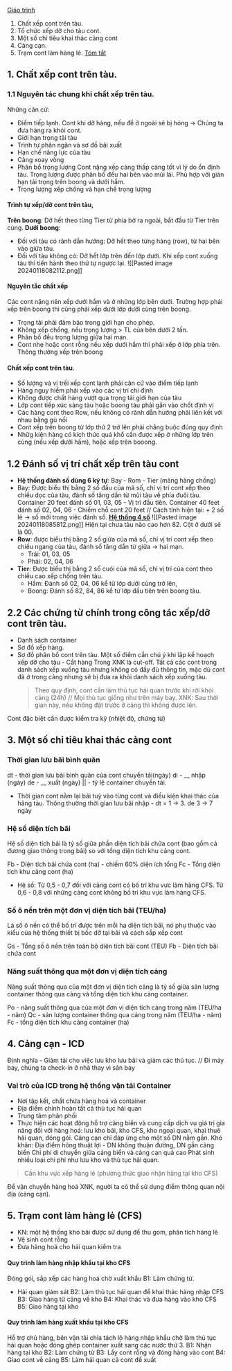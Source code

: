 [Giáo trình](https://www.studocu.com/vn/document/truong-dai-hoc-giao-thong-van-tai/quan-tri-van-hanh/quan-ly-khai-thac-cang-giao-trinh-quan-ly-va-khai-thac-cang/39437124)
1. Chất xếp cont trên tàu.
2. Tổ chức xếp dỡ cho tàu cont.
3. Một số chỉ tiêu khai thác cảng cont
4. Cảng cạn.
5. Trạm cont làm hàng lẻ.
[Tóm tắt](https://www.academia.edu/36542993/_123doc_to_chuc_khai_thac_cang_bien)
## 1. Chất xếp cont trên tàu.
### 1.1 Nguyên tác chung khi chất xếp trên tàu.
Những căn cứ:
- Điểm tiếp lạnh.
	Cont khi dỡ hàng, nếu để ở ngoài sẽ bị hỏng -> Chúng ta đưa hàng ra khỏi cont.
- Giới hạn trọng tải tàu
- Trình tự phân ngăn và sơ đồ bãi xuất
- Hạn chế nâng lực của tàu
- Cảng xoay vòng
- Phân bổ trọng lượng
	Cont nặng xếp càng thấp càng tốt vì lý do ổn định tàu.
	Trọng lượng được phân bổ đều hai bên vào mũi lái.
	Phù hợp với gián hạn tải trọng trên boong và dưới hầm.
- Trọng lượng xếp chồng và hạn chế trọng lượng
#### Trình tự xếp/dỡ cont trên tàu,
**Trên boong**: Dỡ hết theo từng Tier từ phía bờ ra ngoài, bắt đầu từ Tier trên cùng.
**Dưới boong**:
- Đối với tàu có rãnh dẫn hướng: 
	Dỡ hết theo từng hàng (row), từ hai bên vào giữa tàu.
- Đối với tàu không có:
	Dỡ hết lớp trên đến lớp dưới. Khi xếp cont xuống tàu thì tiến hành theo thứ tự ngược lại.
	![[Pasted image 20240118082112.png]]
#### Nguyên tắc chất xếp
Các cont nặng nên xếp dưới hầm và ở những lớp bên dưới. Trường hợp phải xếp trên boong thì cũng phải xếp dưới lớp dưới cùng trên boong.
- Trọng tải phải đảm bảo trong giới hạn cho phép.
- Không xếp chồng, nếu trọng lượng > TL của bên dưới 2 tấn.
- Phân bố đều trọng lượng giữa hai mạn.
- Cont nhẹ hoặc cont rỗng nếu xếp dưới hầm thì phải xếp ở lớp phía trên. Thông thường xếp trên boong 
#### Chất xếp cont trên tàu.
- Số lượng và vị trếi xếp cont lạnh phải căn cứ vào điểm tiếp lạnh
- Hàng nguy hiểm phải xếp vào các vị trí chỉ định
- Không được chất hàng vượt qua trọng tải giới hạn của tàu
- Lớp cont tiếp xúc sàng tàu hoặc boong tàu phải gắn vào chốt định vị
- Các hàng cont theo Row, nếu không có rãnh dẫn hướng phải liên kết với nhau bằng gù nối
- Cont xếp trên boong từ lớp thứ 2 trở lên phải chẳng buộc đúng quy định
- Nhữg kiện hàng có kích thức quá khổ cần được xếp ở những lớp trên cùng (nếu xếp dưới hầm), hoặc xếp trên booong.
## 1.2 Đánh số vị trí chất xếp trên tàu cont
- **Hệ thống đánh số dùng 6 ký tự**: Bay - Rom - Tier (mảng hàng chồng)
- Bay: Được biểu thị bằng 2 số đầu của mã số, chỉ vị trí cont xếp theo chiều dọc của tàu, đánh số tăng dần từ mũi tàu về phía đuôi tàu.
	Container 20 feet đánh số 01, 03, 05 - Vị trí đầu tiên.
	Container 40 feet đánh số 02, 04, 06 - Chiếm chỗ cont 20 feet
// Cách tính hiện tại: + 2 số lẻ -> số mới trong việc đánh số.
[**Hệ thống 4 số**](https://alphacadet.in/everything-you-need-to-know-about-stowage-plan-of-a-container-ship/)
![[Pasted image 20240118085812.png]]
Hiện tại chưa tàu nào cao hơn 82. Cột ở dưới sẽ là 00.
- **Row**: được biểu thị bằng 2 số giữa của mã số, chỉ vị trí cont xếp theo chiều ngang của tàu, đánh số tăng dần từ giữa -> hai mạn.
	- Trái: 01, 03, 05
	- Phải: 02, 04, 06
- **Tier**: Được biểu thị bằng 2 số cuói của mã số, chỉ vị trí của cont theo chiều cao xếp chống trên tàu.
	- Hầm: Đánh số 02, 04, 06 kể từ lớp dưới cùng trở lên,
	- Boong: Đánh số 82, 84, 86 kể từ lớp đầu tiên trên boong tàu.
## 2.2 Các chứng từ chính trong công tác xếp/dỡ cont trên tàu.
- Danh sách container
- Sơ đồ xếp hàng.
- Sơ đồ phân bổ cont trên tàu.
	Một số điểm cần chú ý khi lập kế hoạch xếp dỡ cho tàu
		- Cắt hàng
		Trong XNK là cut-off.
		Tất cả các cont trong danh sách xếp xuống tàu nhưng không có đầy đủ thông tin, mặc dù cont đã ở trong cảng nhưng sẽ bị đưa ra khỏi danh sách xếp xuống tàu.
	> Theo quy định, cont cần làm thủ tục hải quan trước khi rời khỏi cảng (24h)
// Mọi thủ tục giống như trên máy bay.
XNK: Sau thời gian này, nếu không đặt trước ở cảng thì không được lên.

Cont đặc biệt cần được kiểm tra kỹ (nhiệt độ, chứng từ)
## 3. Một số chỉ tiêu khai thác cảng cont
### Thời gian lưu bãi bình quân

dt - thời gian lưu bãi bình quân của cont chuyển tải(ngày)
di - __ nhập (ngày)
de - __ xuất (ngày)
|| - tỷ lệ container chuyền tải.

- Thời gian cont nằm lại bãi tuỳ vào từng cont và điều kiện khai thác của hãng tàu. 
	Thông thường thời gian lưu bãi nhập - dt = 1 -> 3.
	de 3 -> 7 ngày
### Hệ số diện tích bãi
Hệ số diện tích bãi là tỷ số giữa phần diện tích bãi chữa cont (bao gồm cả đương giao thông trong bãi) so với tổng diện tích khu cảng cont.

Fb - Diện tích bãi chứa cont (ha) - chiếm 60% diện ích tổng
Fc - Tổng diện tích khu cảng cont (ha)
- Hệ số: 
	Từ 0,5 - 0,7 đối với cảng cont có bố trí khu vực làm hàng CFS.
	Từ 0,6 - 0,8 với những cảng cont không bố trí khu vực làm hàng CFS.
### Số ô nền trên một đơn vị diện tích bãi (TEU/ha)
Là số ô nền có thể bố trí được trên mỗi ha diện tích bãi, nó phụ thuộc vào kiểu của hệ thống thiết bị bốc dỡ tại bãi và cách sắp xếp cont

Gs - Tổng số ô nền trên toàn bộ diện tích bãi cont (TEU)
Fb - Diện tích bãi chứa cont
### Năng suất thông qua một đơn vị diện tích cảng
Năng suất thông qua của một đơn vị diện tích cảng là tỷ số giữa sản lượng container thông qua cảng và tổng diện tích khu cảng container.

Po - năng suất thông qua của một đơn vị diện tích cảng trong năm (TEU/ha - năm)
Qc - sản lượng container thông qua cảng trong năm (TEU/ha - năm)
Fc - tổng diện tích khu cảng container (ha)

## 4. Cảng cạn - ICD
Định nghĩa - Giảm tải cho việc lưu kho lưu bãi và giảm các thủ tục.
// Đi máy bay, chúng ta check-in ở nhà thay vì sân bay
### Vai trò của ICD trong hệ thống vận tải Container
- Nơi tập kết, chất chứa hàng hoá và container
- Địa điểm chính hoàn tất cả thủ tục hải quan
- Trung tâm phân phối
- Thực hiện các hoạt động hỗ trợ cảng biển và cung cấp dịch vụ giá trị gia năng đối với hàng hoá: lưu kho bãi, kho CFS, kho ngoại quan, khai thuê hải quan, đóng gói.
Cảng cạn chỉ đáp ứng cho một số DN nằm gần. Khó khăn:
	 Địa điểm hông thuật lợi - DN không thuận đường, DN gần cảng biển
	 Chi phí di chuyển giữa cảng biển và cảng cạn quá cao
	 Phát sinh nhiều loại chi phí như lưu kho và thủ tục hải quan.
> Cần khu vực xếp hàng lẻ (phương thức giao nhận hàng tại kho CFS)

Để vận chuyển hàng hoá XNK, người ta có thể sử dụng điểm thông quan nội địa (cảng cạn). 
## 5. Trạm cont làm hàng lẻ (CFS)
- KN: một hệ thống kho bãi được sử dụng để thu gom, phân tích hàng lẻ
- Vệ sinh cont rỗng
- Đưa hàng hoá cho hải quan kiểm tra
#### Quy trình làm hàng nhập khẩu tại kho CFS
Đóng gói, sắp xếp các hàng hoá chờ xuất khẩu
	B1: Làm chứng từ.
- Hải quan giám sát
	B2: Làm thủ tục hải quan để khai thác hàng nhập CFS
	B3: Giao hàng từ cảng về kho
	B4: Khai thác và đưa hàng vào kho CFS
	B5: Giao hàng tại kho
#### Quy trình làm hàng xuất khẩu tại kho CFS
Hỗ trợ chủ hàng, bên vận tải chia tách lô hàng nhập khẩu chờ làm thủ tục hải quan hoặc đóng ghép container xuất sang các nước thứ 3.
	B1: Nhận hàng tại kho
	B2: Làm chứng từ
	B3: Lấy cont rỗng và đóng hàng vào cont
	B4: Giao cont về cảng
	B5: Làm hải quan cả cont để xuất
